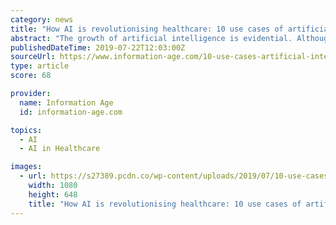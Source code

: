 ```yaml
---
category: news
title: "How AI is revolutionising healthcare: 10 use cases of artificial intelligence in healthcare"
abstract: "The growth of artificial intelligence is evidential. Although we might see it, AI is truly changing our lives directly or indirectly, starting from its application in voice assistants such as Siri, Google Assistance, and Alexa to large scale applications ..."
publishedDateTime: 2019-07-22T12:03:00Z
sourceUrl: https://www.information-age.com/10-use-cases-artificial-intelligence-healthcare-123484205/
type: article
score: 68

provider:
  name: Information Age
  id: information-age.com

topics:
  - AI
  - AI in Healthcare

images:
  - url: https://s27389.pcdn.co/wp-content/uploads/2019/07/10-use-cases-artificial-intelligence-healthcare.jpeg
    width: 1080
    height: 648
    title: "How AI is revolutionising healthcare: 10 use cases of artificial intelligence in healthcare"
---
```

